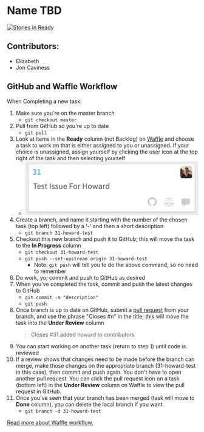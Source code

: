 # Name TBD

[![Stories in Ready](https://badge.waffle.io/ivthefourth/project-1.svg?label=ready&title=Ready)](http://waffle.io/ivthefourth/project-1)

## Contributors:
* Elizabeth
* Jon Caviness

## GitHub and Waffle Workflow

When Completing a new task:
1. Make sure you're on the master branch
    * `git checkout master`
2. Pull from GitHub so you're up to date
    * `git pull`
3. Look at items in the **Ready** column (not Backlog) on [Waffle](http://waffle.io/ivthefourth/project-1) and choose a task to work on that is either assigned to you or unassigned. If your choice is unassigned, assign yourself by clicking the user icon at the top right of the task and then selecting yourself
    * ![Example Task](docs/example-task.png)
4. Create a branch, and name it starting with the number of the chosen task (top left) followed by a '-' and then a short description 
    * `git branch 31-howard-test`
5. Checkout this new branch and push it to GitHub; this will move the task to the **In Progress** column 
    * `git checkout 31-howard-test`
    * `git push --set-upstream origin 31-howard-test`
        * Note: `git push` will tell you to do the above command, so no need to remember
6. Do work, yo; commit and push to GitHub as desired
7. When you've completed the task, commit and push the latest changes to GitHub
    * `git commit -m "description"` 
    * `git push`
8. Once branch is up to date on GitHub, submit a [pull request](https://github.com/ivthefourth/project-1/branches) from your branch, and use the phrase "Closes #n" in the title; this will move the task into the **Under Review** column
    > Closes #31 added howard to contributors
9. You can start working on another task (return to step 1) until code is reviewed
10. If a review shows that changes need to be made before the branch can merge, make those changes on the appropriate branch (31-howard-test in this case), then commit and push again. You don't have to open another pull request. You can click the pull request icon on a task (bottom left) in the **Under Review** column on Waffle to view the pull request in GitHub.
11. Once you've seen that your branch has been merged (task will move to **Done** column), you can delete the local branch if you want. 
    * `git branch -d 31-howard-test`

[Read more about Waffle workflow.](https://help.waffle.io/automatic-work-tracking/auto-work-tracking-basics/recommended-workflow-using-pull-requests-automatic-work-tracking)

